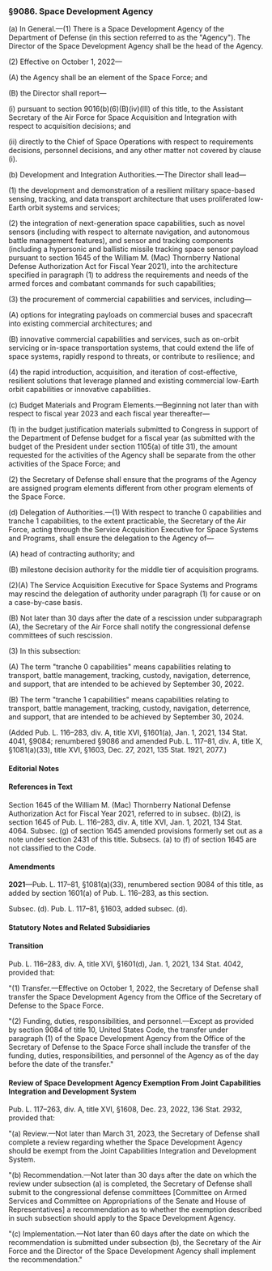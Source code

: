### §9086. Space Development Agency ###

(a) In General.—(1) There is a Space Development Agency of the Department of Defense (in this section referred to as the "Agency"). The Director of the Space Development Agency shall be the head of the Agency.

(2) Effective on October 1, 2022—

(A) the Agency shall be an element of the Space Force; and

(B) the Director shall report—

(i) pursuant to section 9016(b)(6)(B)(iv)(III) of this title, to the Assistant Secretary of the Air Force for Space Acquisition and Integration with respect to acquisition decisions; and

(ii) directly to the Chief of Space Operations with respect to requirements decisions, personnel decisions, and any other matter not covered by clause (i).

(b) Development and Integration Authorities.—The Director shall lead—

(1) the development and demonstration of a resilient military space-based sensing, tracking, and data transport architecture that uses proliferated low-Earth orbit systems and services;

(2) the integration of next-generation space capabilities, such as novel sensors (including with respect to alternate navigation, and autonomous battle management features), and sensor and tracking components (including a hypersonic and ballistic missile tracking space sensor payload pursuant to section 1645 of the William M. (Mac) Thornberry National Defense Authorization Act for Fiscal Year 2021), into the architecture specified in paragraph (1) to address the requirements and needs of the armed forces and combatant commands for such capabilities;

(3) the procurement of commercial capabilities and services, including—

(A) options for integrating payloads on commercial buses and spacecraft into existing commercial architectures; and

(B) innovative commercial capabilities and services, such as on-orbit servicing or in-space transportation systems, that could extend the life of space systems, rapidly respond to threats, or contribute to resilience; and

(4) the rapid introduction, acquisition, and iteration of cost-effective, resilient solutions that leverage planned and existing commercial low-Earth orbit capabilities or innovative capabilities.

(c) Budget Materials and Program Elements.—Beginning not later than with respect to fiscal year 2023 and each fiscal year thereafter—

(1) in the budget justification materials submitted to Congress in support of the Department of Defense budget for a fiscal year (as submitted with the budget of the President under section 1105(a) of title 31), the amount requested for the activities of the Agency shall be separate from the other activities of the Space Force; and

(2) the Secretary of Defense shall ensure that the programs of the Agency are assigned program elements different from other program elements of the Space Force.

(d) Delegation of Authorities.—(1) With respect to tranche 0 capabilities and tranche 1 capabilities, to the extent practicable, the Secretary of the Air Force, acting through the Service Acquisition Executive for Space Systems and Programs, shall ensure the delegation to the Agency of—

(A) head of contracting authority; and

(B) milestone decision authority for the middle tier of acquisition programs.

(2)(A) The Service Acquisition Executive for Space Systems and Programs may rescind the delegation of authority under paragraph (1) for cause or on a case-by-case basis.

(B) Not later than 30 days after the date of a rescission under subparagraph (A), the Secretary of the Air Force shall notify the congressional defense committees of such rescission.

(3) In this subsection:

(A) The term "tranche 0 capabilities" means capabilities relating to transport, battle management, tracking, custody, navigation, deterrence, and support, that are intended to be achieved by September 30, 2022.

(B) The term "tranche 1 capabilities" means capabilities relating to transport, battle management, tracking, custody, navigation, deterrence, and support, that are intended to be achieved by September 30, 2024.

(Added Pub. L. 116–283, div. A, title XVI, §1601(a), Jan. 1, 2021, 134 Stat. 4041, §9084; renumbered §9086 and amended Pub. L. 117–81, div. A, title X, §1081(a)(33), title XVI, §1603, Dec. 27, 2021, 135 Stat. 1921, 2077.)

#### **Editorial Notes** ####

#### References in Text ####

Section 1645 of the William M. (Mac) Thornberry National Defense Authorization Act for Fiscal Year 2021, referred to in subsec. (b)(2), is section 1645 of Pub. L. 116–283, div. A, title XVI, Jan. 1, 2021, 134 Stat. 4064. Subsec. (g) of section 1645 amended provisions formerly set out as a note under section 2431 of this title. Subsecs. (a) to (f) of section 1645 are not classified to the Code.

#### Amendments ####

**2021**—Pub. L. 117–81, §1081(a)(33), renumbered section 9084 of this title, as added by section 1601(a) of Pub. L. 116–283, as this section.

Subsec. (d). Pub. L. 117–81, §1603, added subsec. (d).

#### **Statutory Notes and Related Subsidiaries** ####

#### Transition ####

Pub. L. 116–283, div. A, title XVI, §1601(d), Jan. 1, 2021, 134 Stat. 4042, provided that:

"(1) Transfer.—Effective on October 1, 2022, the Secretary of Defense shall transfer the Space Development Agency from the Office of the Secretary of Defense to the Space Force.

"(2) Funding, duties, responsibilities, and personnel.—Except as provided by section 9084 of title 10, United States Code, the transfer under paragraph (1) of the Space Development Agency from the Office of the Secretary of Defense to the Space Force shall include the transfer of the funding, duties, responsibilities, and personnel of the Agency as of the day before the date of the transfer."

#### Review of Space Development Agency Exemption From Joint Capabilities Integration and Development System ####

Pub. L. 117–263, div. A, title XVI, §1608, Dec. 23, 2022, 136 Stat. 2932, provided that:

"(a) Review.—Not later than March 31, 2023, the Secretary of Defense shall complete a review regarding whether the Space Development Agency should be exempt from the Joint Capabilities Integration and Development System.

"(b) Recommendation.—Not later than 30 days after the date on which the review under subsection (a) is completed, the Secretary of Defense shall submit to the congressional defense committees [Committee on Armed Services and Committee on Appropriations of the Senate and House of Representatives] a recommendation as to whether the exemption described in such subsection should apply to the Space Development Agency.

"(c) Implementation.—Not later than 60 days after the date on which the recommendation is submitted under subsection (b), the Secretary of the Air Force and the Director of the Space Development Agency shall implement the recommendation."